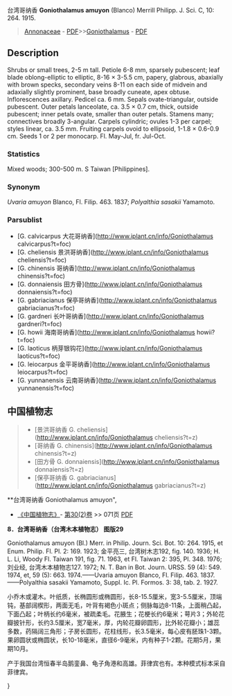 台湾哥纳香 **Goniothalamus amuyon** (Blanco) Merrill Philipp. J. Sci. C, 10: 264. 1915.

> [Annonaceae](http://www.iplant.cn/info/Annonaceae?t=foc) - [PDF](http://www.iplant.cn/foc/pdf/Annonaceae.pdf)>>[Goniothalamus](http://www.iplant.cn/info/Goniothalamus?t=foc) - [PDF](http://www.iplant.cn/foc/pdf/Goniothalamus.pdf)

## Description

Shrubs or small trees, 2-5 m tall. Petiole 6-8 mm, sparsely pubescent; leaf blade oblong-elliptic to elliptic, 8-16 × 3-5.5 cm, papery, glabrous, abaxially with brown specks, secondary veins 8-11 on each side of midvein and adaxially slightly prominent, base broadly cuneate, apex obtuse. Inflorescences axillary. Pedicel ca. 6 mm. Sepals ovate-triangular, outside pubescent. Outer petals lanceolate, ca. 3.5 × 0.7 cm, thick, outside pubescent; inner petals ovate, smaller than outer petals. Stamens many; connectives broadly 3-angular. Carpels cylindric; ovules 1-3 per carpel; styles linear, ca. 3.5 mm. Fruiting carpels ovoid to ellipsoid, 1-1.8 × 0.6-0.9 cm. Seeds 1 or 2 per monocarp. Fl. May-Jul, fr. Jul-Oct.

### Statistics
Mixed woods; 300-500 m. S Taiwan [Philippines].

### Synonym
*Uvaria amuyon* Blanco, Fl. Filip. 463. 1837; *Polyalthia sasakii* Yamamoto.

### Parsublist

* [G.  calvicarpus  大花哥纳香](http://www.iplant.cn/info/Goniothalamus calvicarpus?t=foc)
* [G.  cheliensis  景洪哥纳香](http://www.iplant.cn/info/Goniothalamus cheliensis?t=foc)
* [G.  chinensis  哥纳香](http://www.iplant.cn/info/Goniothalamus chinensis?t=foc)
* [G.  donnaiensis  田方骨](http://www.iplant.cn/info/Goniothalamus donnaiensis?t=foc)
* [G.  gabriacianus  保亭哥纳香](http://www.iplant.cn/info/Goniothalamus gabriacianus?t=foc)
* [G.  gardneri  长叶哥纳香](http://www.iplant.cn/info/Goniothalamus gardneri?t=foc)
* [G.  howii  海南哥纳香](http://www.iplant.cn/info/Goniothalamus howii?t=foc)
* [G.  laoticus  柄芽银钩花](http://www.iplant.cn/info/Goniothalamus laoticus?t=foc)
* [G.  leiocarpus  金平哥纳香](http://www.iplant.cn/info/Goniothalamus leiocarpus?t=foc)
* [G.  yunnanensis  云南哥纳香](http://www.iplant.cn/info/Goniothalamus yunnanensis?t=foc)

## 中国植物志

> * [景洪哥纳香  G.  cheliensis](http://www.iplant.cn/info/Goniothalamus cheliensis?t=z)
> * [哥纳香  G.  chinensis](http://www.iplant.cn/info/Goniothalamus chinensis?t=z)
> * [田方骨  G.  donnaiensis](http://www.iplant.cn/info/Goniothalamus donnaiensis?t=z)
> * [保亭哥纳香  G.  gabriacianus](http://www.iplant.cn/info/Goniothalamus gabriacianus?t=z)

**台湾哥纳香 Goniothalamus amuyon",

* [《中国植物志》](http://www.iplant.cn/frps)- [第30(2)卷](http://www.iplant.cn/frps/vol/30(2)) >> 071页 [PDF](http://www.iplant.cn/frps/pdf/30(2)/071.pdf)

**8．台湾哥纳香（台湾木本植物志） 图版29**

Goniothalamus amuyon (Bl.) Merr. in Philip. Journ. Sci. Bot. 10: 264. 1915, et Enum. Philip. Fl. Pl. 2: 169. 1923; 金平亮三, 台湾树木志192, fig. 140. 1936; H. L. Li, Woody Fl. Taiwan 191, fig. 71. 1963, et Fl. Taiwan 2: 395, Pl. 348. 1976; 刘业经, 台湾木本植物志127. 1972; N. T. Ban in Bot. Journ. URSS. 59 (4): 549. 1974, et, 59 (5): 663. 1974.——Uvaria amuyon Blanco, Fl. Filip. 463. 1837. ——Polyalthia sasakii Yamamoto, Suppl. Ic. Pl. Formos. 3: 38, tab. 2. 1927.

小乔木或灌木。叶纸质，长椭圆形或椭圆形，长8-15.5厘米，宽3-5.5厘米，顶端钝，基部阔楔形，两面无毛，叶背有褐色小斑点；侧脉每边8-11条，上面稍凸起，下面凸起；叶柄长约6毫米，被疏柔毛。花腋生；花梗长约6毫米；萼片3；外轮花瓣披针形，长约3.5厘米，宽7毫米，厚，内轮花瓣卵圆形，比外轮花瓣小；雄蕊多数，药隔阔三角形；子房长圆形，花柱线形，长3.5毫米，每心皮有胚珠1-3颗。果卵圆状或椭圆状，长10-18毫米，直径6-9毫米，内有种子1-2颗。花期5月，果期10月。

产于我国台湾恒春半岛鹅銮鼻、龟子角港和高雄。菲律宾也有。本种模式标本采自菲律宾。

}